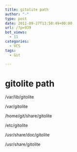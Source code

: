```yaml
---
title: gitolite path
author: "-"
type: post
date: 2011-09-27T13:50:49+00:00
url: /?p=939
bot_views:
  - 11
categories:
  - VCS
tags:
  - Git

---
```

# gitolite path
/var/lib/gitolite
  
/var/gitolite
  
/home/git/share/gitolite
  
/etc/gitolite
  
/usr/share/doc/gitolite
  
/usr/share/gitolite